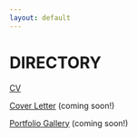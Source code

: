 ```yaml
---
layout: default
---
```


# DIRECTORY

[CV](/https://registry.jsonresume.org/rrrach)

[Cover Letter](./coverletter) (coming soon!)

[Portfolio Gallery](./portfolio) (coming soon!)
